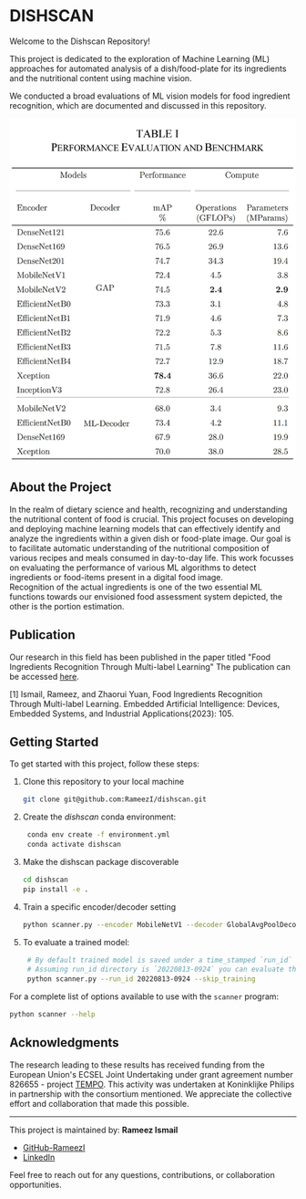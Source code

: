 # DISHSCAN

Welcome to the Dishscan Repository!

This project is dedicated to the exploration of Machine Learning (ML) approaches for automated analysis of a dish/food-plate for its ingredients and the nutritional content using machine vision.

We conducted a broad evaluations of ML vision models for food ingredient recognition, which are documented and discussed in this repository.

![Comparison Table](benchmark_dishscan.png)

## About the Project
In the realm of dietary science and health, recognizing and understanding the nutritional content of food is crucial. This project focuses on developing and deploying machine learning models that can effectively identify and analyze the ingredients within a given dish or food-plate image. Our goal is to facilitate automatic understanding of the nutritional composition of various recipes and meals consumed in day-to-day life. This work focusses on evaluating the performance of various ML algorithms to detect ingredients or food-items present in a digital food image.  
Recognition of the actual ingredients is one of the two essential ML functions towards our envisioned food assessment system depicted, the other is the portion estimation.

## Publication
Our research in this field has been published in the paper titled "Food Ingredients Recognition Through Multi-label Learning"
The publication can be accessed [here](https://arxiv.org/ftp/arxiv/papers/2210/2210.14147.pdf).

<a id="1">[1]</a> 
Ismail, Rameez, and Zhaorui Yuan, 
Food Ingredients Recognition Through Multi-label Learning. 
Embedded Artificial Intelligence: Devices, Embedded Systems, and Industrial Applications(2023): 105. 

## Getting Started

To get started with this project, follow these steps:

1. Clone this repository to your local machine
   ```bash
   git clone git@github.com:RameezI/dishscan.git
   ```

2. Create the *dishscan* conda environment:  
    ```bash
     conda env create -f environment.yml
     conda activate dishscan
    ```
3. Make the dishscan package discoverable
   ```bash
   cd dishscan
   pip install -e .
   ```  
4. Train a specific encoder/decoder setting
    ```bash
    python scanner.py --encoder MobileNetV1 --decoder GlobalAvgPoolDecoder
    ```
5. To evaluate a trained model:
   ```bash
    # By default trained model is saved under a time_stamped `run_id` directory located at ~/tensorflow_logs/dishscan
    # Assuming run_id directory is `20220813-0924` you can evaluate the saved model using the scanner script: 
    python scanner.py --run_id 20220813-0924 --skip_training
   ````

For a complete list of options available to use with the `scanner` program:
 ```bash
 python scanner --help
 ```

## Acknowledgments
The research leading to these results has received funding from the European Union's ECSEL Joint Undertaking under grant agreement number 826655 - project [TEMPO](https://tempo-ecsel.eu/). This activity was undertaken at Koninklijke Philips in partnership with the consortium mentioned. We appreciate the collective effort and collaboration that made this possible.

-------------------------------
This project is maintained by:
**Rameez Ismail**
- [GitHub-RameezI](https://github.com/RameezI)
- [LinkedIn](www.linkedin.com/in/rameezismail)

Feel free to reach out for any questions, contributions, or collaboration opportunities.
